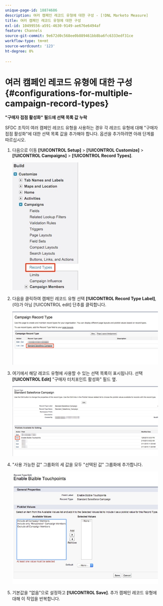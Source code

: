 ```yaml
---
unique-page-id: 18874686
description: 여러 캠페인 레코드 유형에 대한 구성 - [!DNL Marketo Measure]
title: 여러 캠페인 레코드 유형에 대한 구성
exl-id: 10499556-a591-4630-9149-ae676e6494af
feature: Channels
source-git-commit: 9e672d0c568ee0b889461bb8ba6fc6333edf31ce
workflow-type: tm+mt
source-wordcount: '123'
ht-degree: 0%

---
```


# 여러 캠페인 레코드 유형에 대한 구성 {#configurations-for-multiple-campaign-record-types}

**&quot;구매자 접점 활성화&quot; 필드에 선택 목록 값 누락**

SFDC 조직이 여러 캠페인 레코드 유형을 사용하는 경우 각 레코드 유형에 대해 &quot;구매자 접점 활성화&quot;에 대한 선택 목록 값을 추가해야 합니다. 옵션을 추가하려면 아래 단계를 따르십시오.

1. 다음으로 이동 **[!UICONTROL Setup]** > **[!UICONTROL Customize]** > **[!UICONTROL Campaigns]** > **[!UICONTROL Record Types]**.

   ![](assets/1.jpg)

1. 다음을 클릭하여 캠페인 레코드 유형 선택 **[!UICONTROL Record Type Label]**, (이)가 아님 [!UICONTROL edit] 단추를 클릭합니다.

   ![](assets/2.jpg)

1. 여기에서 해당 레코드 유형에 사용할 수 있는 선택 목록이 표시됩니다. 선택 **[!UICONTROL Edit]** &quot;구매자 터치포인트 활성화&quot; 필드 옆.

   ![](assets/3.jpg)

1. &quot;사용 가능한 값&quot; 그룹화의 세 값을 모두 &quot;선택된 값&quot; 그룹화에 추가합니다.

   ![](assets/4.jpg)

1. 기본값을 &quot;없음&quot;으로 설정하고 **[!UICONTROL Save]**. 추가 캠페인 레코드 유형에 대해 이 작업을 반복합니다.
